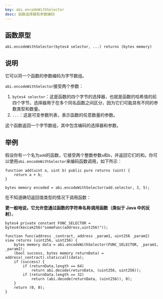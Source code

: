 ```yaml
---
key: abi.encodeWithSelector
desc: 函数选择器和参数编码
---
```


## 函数原型

```solidity
abi.encodeWithSelector(bytes4 selector, ...) returns (bytes memory)
```

## 说明

它可以将一个函数的参数编码为字节数组。

`abi.encodeWithSelector`接受两个参数：

1. `bytes4 selector`：这是函数的四个字节的选择器，也就是函数的哈希值的前四个字节。选择器用于在多个同名函数之间区分，因为它们可能具有不同的参数类型和数量。
2. `...`：这是可变参数列表，表示函数的任意数量的参数。

这个函数返回一个字节数组，其中包含编码的选择器和参数。



## 举例

假设你有一个名为`add`的函数，它接受两个整数参数`a`和`b`，并返回它们的和。你可以使用`abi.encodeWithSelector`来编码函数调用，如下所示：

```solidity
function add(uint a, uint b) public pure returns (uint) {
    return a + b;
}

bytes memory encoded = abi.encodeWithSelector(add.selector, 3, 5);

```



在不知道确切返回值类型的情况下调用函数：

**更一般地说，它允许您通过函数的字符串名称调用函数（类似于 Java 中的反射）**。

```solidity
bytes4 private constant FUNC_SELECTOR = bytes4(keccak256("someFunc(address,uint256)"));

function func(address _contract, address _param1, uint256 _param2) view returns (uint256, uint256) {
    bytes memory data = abi.encodeWithSelector(FUNC_SELECTOR, _param1, _param2);
    (bool success, bytes memory returnData) = address(_contract).staticcall(data);
    if (success) {
        if (returnData.length == 64)
            return abi.decode(returnData, (uint256, uint256));
        if (returnData.length == 32)
            return (abi.decode(returnData, (uint256)), 0);
    }
    return (0, 0);
}
```


